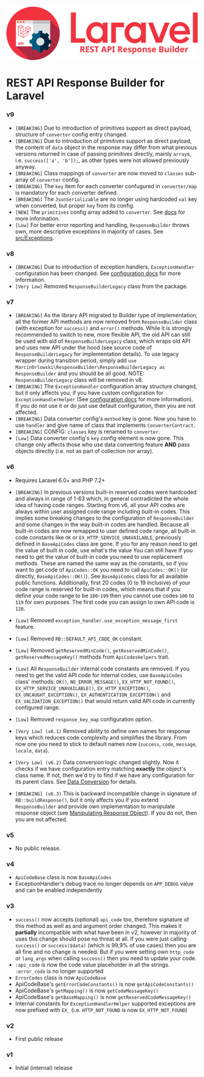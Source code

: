 ![REST API Response Builder for Laravel](img/logo.png)

# REST API Response Builder for Laravel #


### v9 ###

 * `[BREAKING]` Due to introduction of primitives support as direct payload, structure of `converter` config entry changed.
 * `[BREAKING]` Due to introduction of primitives support as direct payload, the content of `data` object in the response may differ
   from what previous versions returned in case of passing primitives directly, mainly `array`s, i.e. `success(['a', 'b']);`, as
   other types were not allowed previously anyway.
 * `[BREAKING]` Class mappings of `converter` are now moved to `classes` sub-array of `converter` config.
 * `[BREAKING]` The `key` item for each converter confugured in `converter/map` is mandatory for each converter defined.
 * `[BREAKING]` The `JsonSerializable` are no longer using hardcoded `val` key when converted, but proper `key` from its config.
 * `[NEW]` The `primitives` config array added to `converter`. See [docs](config.md) for more information.
 * `[Low]` For better error reporting and handling, `ResponseBuilder` throws own, more descriptive exceptions in majority of cases. See [src/Exceptions](../src/Exceptions).


### v8 ###

 * `[BREAKING]` Due to introduction of exception handlers, `ExceptionHandler` configuration has been changed.
   See [configuration docs](config.md#exception_handler) for more information.
 * `[Very Low]` Removed `ResponseBuilderLegacy` class from the package.


### v7 ###

 * `[BREAKING]` As the library API migrated to Builder type of implementation, all the former API methods are now removed from
   `ResponseBuilder` class (with exception for `success()` and `error()` methods. While it is strongly recommended to switch
   to new, more flexible API, the old API can still be used with aid of `ResponseBuilderLegacy` class, which wraps old API and
   uses new API under the hood (see source code of `ResponseBuilderLegacy` for implementation details). To use legacy wrapper
   during transition period, simply add `use MarcinOrlowski\ResponseBuilder\ResponseBuilderLegacy as ResponseBuilder` and
   you should be all good. NOTE: `ResponseBuilderLegacy` class will be removed in v8.
 * `[BREAKING]` The `ExceptionHandler` configuration array structure changed, but it only affects you,
   if you have custom configuration for `ExceptionHandlerHelper` (See [configuration docs](config.md) for more information).
   If you do not use it or do just use default configuration, then you are not affected.
 * `[BREAKING]` Data converter config's `method` key is gone. Now you have to use `handler` and give name of class
   that implements `ConverterContract`.
 * `[BREAKING]` CONFIG: `classes` key is renamed to `converter`.
 * `[Low]` Data converter config's `key` config element is now gone. This change only affects those who use data converting
   feature **AND** pass objects directly (i.e. not as part of collection nor array).


### v6 ###

 * Requires Laravel 6.0+ and PHP 7.2+
 * `[BREAKING]` In previous versions built-in reserved codes were hardcoded and always in range of 1-63 which, in general
   contradicted the whole idea of having code ranges. Starting from v6, all your API codes are always within user assigned code range
   including built-in codes. This implies some breaking changes to the configuration of `ResponseBuilder` and some changes
   in the way built-in codes are handled. Because all built-in codes are now remapped to user defined code range, all built-in code
   constants like `OK` or `EX_HTTP_SERVICE_UNAVAILABLE`, previously defined in `BaseApiCodes` class are gone. If you for any reason
   need to get the value of built in code, use  what's the value You can still have If you need to get the value of
   built-in code you need to use replacement methods. These are named the same way as the constants, so if you want to get code
   of `ApiCodes::OK` you need to call `ApiCodes::OK()` (or directly, `BaseApiCodes::OK()`). See `BaseApiCodes` class for all
   available public functions. Additionally, first 20 codes (0 to 19 inclusive) of your code range is reserved for built-in codes,
   which means that if you define your code range to be `100`-`199` then you cannot use codes `100` to `119` for own purposes.
   The first code you can assign to own API code is `120`.
 * `[Low]` Removed `exception_handler.use_exception_message_first` feature.
 * `[Low]` Removed `RB::DEFAULT_API_CODE_OK` constant.
 * `[Low]` Removed `getReservedMinCode()`, `getReservedMinCode()`, `getReservedMessageKey()` methods from `ApiCodesHelpers` trait.
 * `[Low]` All `ResponseBuilder` internal code constants are removed. If you need to get the valid API code for internal codes,
   use `BaseApiCodes` class' methods: `OK()`, `NO_ERROR_MESSAGE()`, `EX_HTTP_NOT_FOUND()`, `EX_HTTP_SERVICE_UNAVAILABLE()`,
   `EX_HTTP_EXCEPTION()`, `EX_UNCAUGHT_EXCEPTION()`, `EX_AUTHENTICATION_EXCEPTION()` and `EX_VALIDATION_EXCEPTION()` that would
   return valid API code in currently configured range.
 * `[Low]` Removed `response_key_map` configuration option.

 * `[Very Low] (v6.1)` Removed ability to define own names for response keys which reduces code complexity and simplifies the
   library. From now one you need to stick to default names now (`success`, `code`, `message`, `locale`, `data`).
 * `[Very Low] (v6.2)` Data conversion logic changed slightly. Now it checks if we have configuration entry matching **exactly**
   the object's class name. If not, then we'd try to find if we have any configuration for its parent class.
   See [Data Conversion](docs.md#data-conversion) for details.
 * `[BREAKING] (v6.3)` This is backward incompatible change in signature of `RB::buildResponse()`, but it only affects
   you if you extend `ResponseBuilder` and provide own implementation to manipulate response object
   (see [Manipulating Response Object](docs.md#manipulating-response-object)). If you do not, then you are not affected.


### v5 ###

 * No public release.


### v4 ###

 * `ApiCodeBase` class is now `BaseApiCodes`
 * ExceptionHandler's debug trace no longer depends on `APP_DEBUG` value and can be enabled independently


### v3 ###

 * `success()` now accepts (optional) `api_code` too, therefore signature of this method as well as and argument
   order changed. This makes it **partially** incompatible with what have been in v2, however in majority of uses
   this change should pose no threat at all. If you were just calling `success()` or `success($data)` (which is
   99,9% of use cases) then you are all fine and no change is needed. But if you were setting own
 `http_code` or `lang_args` when calling `success()` then you need to update your code.
 * `:api_code` is now the code value placeholder in all the strings. `:error_code` is no longer supported
 * `ErrorCodes` class is now `ApiCodeBase`
 * ApiCodeBase's `getErrorCodeConstants()` is now `getApiCodeConstants()`
 * ApiCodeBase's `getMapping()` is now `getCodeMessageKey()`
 * ApiCodeBase's `getBaseMapping()` is now `getReservedCodeMessageKey()`
 * Internal constants for `ExceptionHandlerHelper` supported exceptions are now prefixed with `EX_` (i.e. `HTTP_NOT_FOUND`
   is now `EX_HTTP_NOT_FOUND`)


### v2 ###

 * First public release


### v1 ###

 * Initial (internal) release
